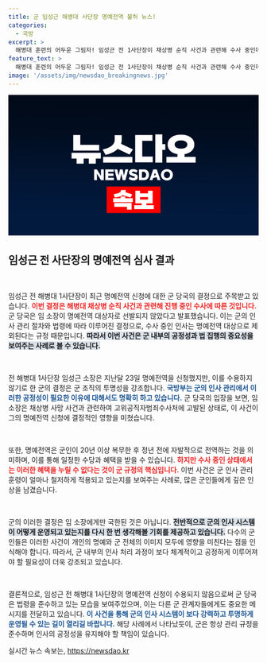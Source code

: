 ```yaml
---
title: 군 임성근 해병대 사단장 명예전역 불허 뉴스!
categories:
  - 국방
excerpt: >
  해병대 훈련의 어두운 그림자! 임성근 전 1사단장이 채상병 순직 사건과 관련해 수사 중인데, 명예전역 신청이 불허됐다. 군 당국의 결정은 그의 미래에 어떤 영향을 미칠까? 클릭해서 확인하세요!
feature_text: >
  해병대 훈련의 어두운 그림자! 임성근 전 1사단장이 채상병 순직 사건과 관련해 수사 중인데, 명예전역 신청이 불허됐다. 군 당국의 결정은 그의 미래에 어떤 영향을 미칠까? 클릭해서 확인하세요!
image: '/assets/img/newsdao_breakingnews.jpg'
---
```


<p><img src="/assets/img/newsdao_breakingnews.jpg" alt="cryptoinkorea 속보" /></p>

<h2 data-ke-size="size26">임성근 전 사단장의 명예전역 심사 결과</h2>

<p data-ke-size="size16">&nbsp;</p>

<p>임성근 전 해병대 1사단장이 최근 명예전역 신청에 대한 군 당국의 결정으로 주목받고 있습니다. <b><span style="color: #ee2323;">이번 결정은 해병대 채상병 순직 사건과 관련해 진행 중인 수사에 따른 것입니다.</span></b> 군 당국은 임 소장이 명예전역 대상자로 선발되지 않았다고 발표했습니다. 이는 군의 인사 관리 절차와 법령에 따라 이루어진 결정으로, 수사 중인 인사는 명예전역 대상으로 제외된다는 규정 때문입니다. <b><span style="background-color: #21538527;">따라서 이번 사건은 군 내부의 공정성과 법 집행의 중요성을 보여주는 사례로 볼 수 있습니다.</span></b></p>

<p data-ke-size="size16">&nbsp;</p>

<p>전 해병대 1사단장 임성근 소장은 지난달 23일 명예전역을 신청했지만, 이를 수용하지 않기로 한 군의 결정은 군 조직의 투명성을 강조합니다. <b><span style="color: #1a5490;">국방부는 군의 인사 관리에서 이러한 공정성이 필요한 이유에 대해서도 명확히 하고 있습니다.</span></b> 군 당국의 입장을 보면, 임 소장은 채상병 사망 사건과 관련하여 고위공직자범죄수사처에 고발된 상태로, 이 사건이 그의 명예전역 신청에 결정적인 영향을 미쳤습니다. </p>

<p data-ke-size="size16">&nbsp;</p>

<p>또한, 명예전역은 군인이 20년 이상 복무한 후 정년 전에 자발적으로 전역하는 것을 의미하며, 이를 통해 일정한 수당과 혜택을 받을 수 있습니다. <b><span style="color: #ee2323;">하지만 수사 중인 상태에서는 이러한 혜택을 누릴 수 없다는 것이 군 규정의 핵심입니다.</span></b> 이번 사건은 군 인사 관리 훈령이 얼마나 철저하게 적용되고 있는지를 보여주는 사례로, 많은 군인들에게 깊은 인상을 남겼습니다.</p>

<p data-ke-size="size16">&nbsp;</p>

<p>군의 이러한 결정은 임 소장에게만 국한된 것은 아닙니다. <b><span style="background-color: #21538527;">전반적으로 군의 인사 시스템이 어떻게 운영되고 있는지를 다시 한 번 생각해볼 기회를 제공하고 있습니다.</span></b> 다수의 군인들은 이러한 사건이 개인의 명예와 군 전체의 이미지 모두에 영향을 미친다는 점을 인식해야 합니다. 따라서, 군 내부의 인사 처리 과정이 보다 체계적이고 공정하게 이루어져야 할 필요성이 더욱 강조되고 있습니다.</p>

<p data-ke-size="size16">&nbsp;</p>

<p>결론적으로, 임성근 전 해병대 1사단장의 명예전역 신청이 수용되지 않음으로써 군 당국은 법령을 준수하고 있는 모습을 보여주었으며, 이는 다른 군 관계자들에게도 중요한 메시지를 전달하고 있습니다. <b><span style="color: #1a5490;">이 사건을 통해 군의 인사 시스템이 보다 강력하고 투명하게 운영될 수 있는 길이 열리길 바랍니다.</span></b> 해당 사례에서 나타났듯이, 군은 항상 관리 규정을 준수하며 인사의 공정성을 유지해야 할 책임이 있습니다.</p>
실시간 뉴스 속보는, <a href="https://newsdao.kr" rel="dofollow">https://newsdao.kr</a>


